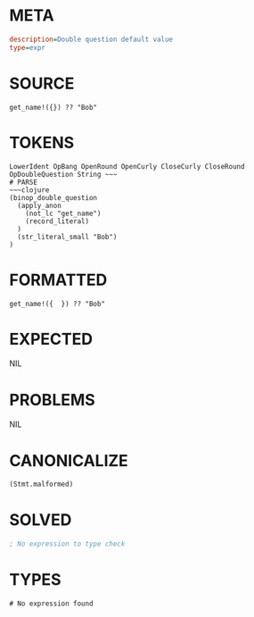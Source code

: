 # META
~~~ini
description=Double question default value
type=expr
~~~
# SOURCE
~~~roc
get_name!({}) ?? "Bob"
~~~
# TOKENS
~~~text
LowerIdent OpBang OpenRound OpenCurly CloseCurly CloseRound OpDoubleQuestion String ~~~
# PARSE
~~~clojure
(binop_double_question
  (apply_anon
    (not_lc "get_name")
    (record_literal)
  )
  (str_literal_small "Bob")
)
~~~
# FORMATTED
~~~roc
get_name!({  }) ?? "Bob"
~~~
# EXPECTED
NIL
# PROBLEMS
NIL
# CANONICALIZE
~~~clojure
(Stmt.malformed)
~~~
# SOLVED
~~~clojure
; No expression to type check
~~~
# TYPES
~~~roc
# No expression found
~~~
